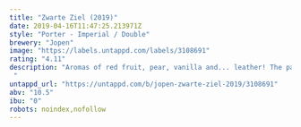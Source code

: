 ```yaml
---
title: "Zwarte Ziel (2019)"
date: 2019-04-16T11:47:25.213971Z
style: "Porter - Imperial / Double"
brewery: "Jopen"
image: "https://labels.untappd.com/labels/3108691"
rating: "4.11"
description: "Aromas of red fruit, pear, vanilla and... leather! The palate has vanilla, oak, nut and fruit flavors combined with a touch of smokiness. "
untappd_url: "https://untappd.com/b/jopen-zwarte-ziel-2019/3108691"
abv: "10.5"
ibu: "0"
robots: noindex,nofollow
---
```

